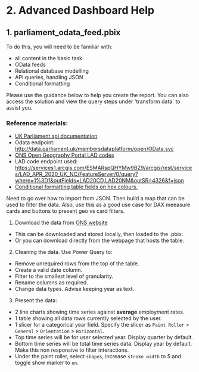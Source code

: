 # 2. Advanced Dashboard Help

## 1. parliament_odata_feed.pbix

To do this, you will need to be familiar with:
- all content in the basic task
- OData feeds
- Relational database modelling
- API queries, handling JSON
- Conditional formatting 



Please use the guidance below to help you create the report. You can also access the solution and view the query
steps under 'transform data` to assist you.

### Reference materials:

* [UK Parliament api documentation](http://data.parliament.uk/membersdataplatform/open.aspx)
* Odata endpoint: http://data.parliament.uk/membersdataplatform/open/OData.svc
* [ONS Open Geography Portal LAD codes](https://geoportal.statistics.gov.uk/datasets/fe6bcee87d95476abc84e194fe088abb_0/geoservice)
* LAD code endpoint used: https://services1.arcgis.com/ESMARspQHYMw9BZ9/arcgis/rest/services/LAD_APR_2020_UK_NC/FeatureServer/0/query?where=1%3D1&outFields=LAD20CD,LAD20NM&outSR=4326&f=json
* [Conditional formatting table fields on hex colours.](https://docs.microsoft.com/en-us/power-bi/create-reports/desktop-conditional-table-formatting)

Need to go over how to import from JSON.
Then build a map that can be used to filter the data.
Also, use this as a good use case for DAX meeasure cards and buttons to present geo vs card filters.


1. Download the data from [ONS website](https://www.ons.gov.uk/generator?format=csv&uri=/employmentandlabourmarket/peopleinwork/employmentandemployeetypes/timeseries/lf24/lms)

- This can be downloaded and stored locally, then loaded to the .pbix.
- Or you can download directly from the webpage that hosts the table.

2. Cleaning the data. Use Power Query to:

- Remove unrequired rows from the top of the table.
- Create a valid date column.
- Filter to the smallest level of granularity.
- Rename columns as required.
- Change data types. Advise keeping year as text.

3. Present the data:

- 2 line charts showing time series against **average** employment rates.
- 1 table showing all data rows currently selected by the user.
- 1 slicer for a categorical year field. Specify the slicer as `Paint Roller` > `General` > `Orientation` > `Horizontal`.
- Top time series will be for user selected year. Display quarter by default.
- Bottom time series will be total time series data. Display year by default. Make this non responsive to filter interactions.
- Under the paint roller, select `shapes`, increase `stroke width` to 5 and toggle show marker to `on`.